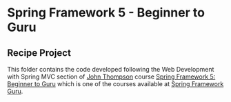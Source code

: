# Spring Framework 5 - Beginner to Guru

## Recipe Project

This folder contains the code developed following the Web Development with Spring MVC section of [John Thompson](https://twitter.com/serge_a_storms) course [Spring Framework 5: Beginner to Guru](https://www.udemy.com/course/spring-framework-5-beginner-to-guru) which is one of the courses available at [Spring Framework Guru](https://springframework.guru/).
